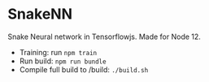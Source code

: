 # SnakeNN
Snake Neural network in Tensorflowjs. Made for Node 12.

* Training: run `npm train`
* Run build: `npm run bundle`
* Compile full build to /build: `./build.sh`